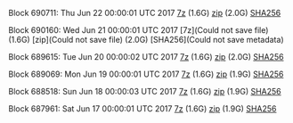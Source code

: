 Block 690711: Thu Jun 22 00:00:01 UTC 2017 [7z](https://transfer.sh/TLnFQ/bootstrap.dat.20170622.7z) (1.6G) [zip](https://transfer.sh/aJZ0E/bootstrap.dat.20170622.zip) (2.0G) [SHA256](https://transfer.sh/HMufp/sha256.txt)

Block 690160: Wed Jun 21 00:00:01 UTC 2017 [7z](Could not save file) (1.6G) [zip](Could not save file) (2.0G) [SHA256](Could not save metadata)

Block 689615: Tue Jun 20 00:00:02 UTC 2017 [7z](https://transfer.sh/qEVxV/bootstrap.dat.20170620.7z) (1.6G) [zip](https://transfer.sh/H08Cy/bootstrap.dat.20170620.zip) (2.0G) [SHA256](https://transfer.sh/r2X0Y/sha256.txt)

Block 689069: Mon Jun 19 00:00:01 UTC 2017 [7z](https://transfer.sh/140waa/bootstrap.dat.20170619.7z) (1.6G) [zip](https://transfer.sh/PD5aO/bootstrap.dat.20170619.zip) (1.9G) [SHA256](https://transfer.sh/JoPYS/sha256.txt)

Block 688518: Sun Jun 18 00:00:03 UTC 2017 [7z](https://transfer.sh/QdtFr/bootstrap.dat.20170618.7z) (1.6G) [zip](https://transfer.sh/NASiq/bootstrap.dat.20170618.zip) (1.9G) [SHA256](https://transfer.sh/5HHqf/sha256.txt)

Block 687961: Sat Jun 17 00:00:01 UTC 2017 [7z](https://transfer.sh/1ZBrB/bootstrap.dat.20170617.7z) (1.6G) [zip](https://transfer.sh/16lsxP/bootstrap.dat.20170617.zip) (1.9G) [SHA256](https://transfer.sh/4vwrT/sha256.txt)
